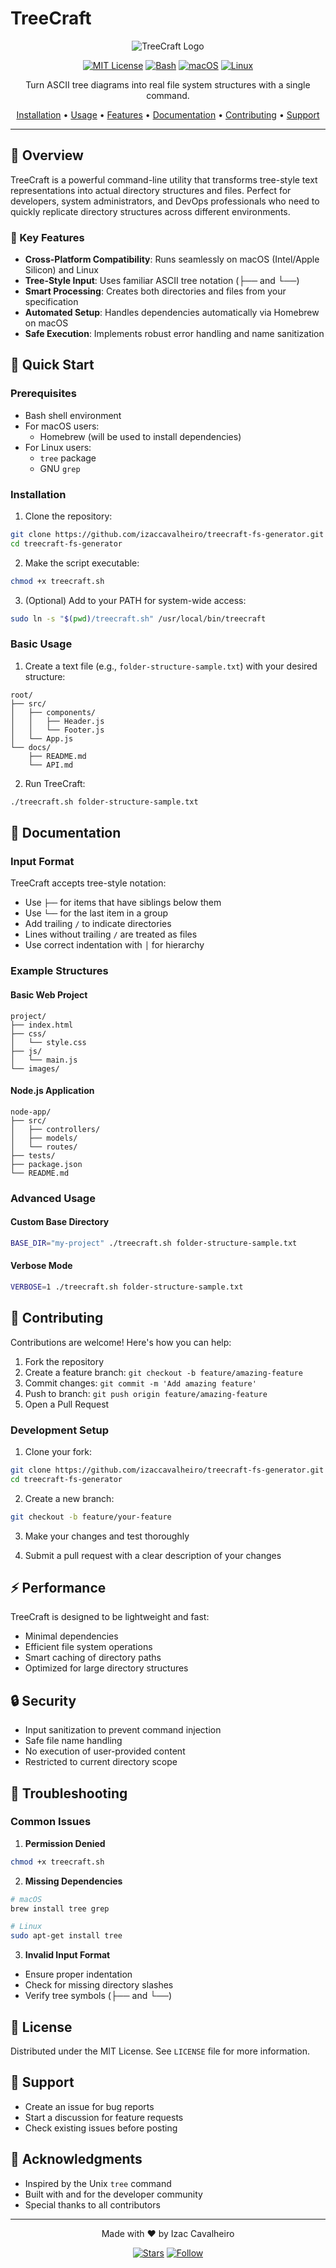 # TreeCraft

<div align="center">

![TreeCraft Logo](assets/logo.png)

[![MIT License](https://img.shields.io/badge/License-MIT-green.svg)](https://choosealicense.com/licenses/mit/)
[![Bash](https://img.shields.io/badge/Language-Bash-blue.svg)](https://www.gnu.org/software/bash/)
[![macOS](https://img.shields.io/badge/Platform-macOS-lightgrey.svg)](https://www.apple.com/macos)
[![Linux](https://img.shields.io/badge/Platform-Linux-orange.svg)](https://www.linux.org/)

Turn ASCII tree diagrams into real file system structures with a single command.

[Installation](#installation) •
[Usage](#usage) •
[Features](#features) •
[Documentation](#documentation) •
[Contributing](#contributing) •
[Support](#support)

</div>

---

## 🌟 Overview

TreeCraft is a powerful command-line utility that transforms tree-style text representations into actual directory structures and files. Perfect for developers, system administrators, and DevOps professionals who need to quickly replicate directory structures across different environments.

### 🎯 Key Features

- **Cross-Platform Compatibility**: Runs seamlessly on macOS (Intel/Apple Silicon) and Linux
- **Tree-Style Input**: Uses familiar ASCII tree notation (├── and └──)
- **Smart Processing**: Creates both directories and files from your specification
- **Automated Setup**: Handles dependencies automatically via Homebrew on macOS
- **Safe Execution**: Implements robust error handling and name sanitization

## 🚀 Quick Start

### Prerequisites

- Bash shell environment
- For macOS users:
  - Homebrew (will be used to install dependencies)
- For Linux users:
  - `tree` package
  - GNU `grep`

### Installation

1. Clone the repository:
```bash
git clone https://github.com/izaccavalheiro/treecraft-fs-generator.git
cd treecraft-fs-generator
```

2. Make the script executable:
```bash
chmod +x treecraft.sh
```

3. (Optional) Add to your PATH for system-wide access:
```bash
sudo ln -s "$(pwd)/treecraft.sh" /usr/local/bin/treecraft
```

### Basic Usage

1. Create a text file (e.g., `folder-structure-sample.txt`) with your desired structure:
```
root/
├── src/
│   ├── components/
│   │   ├── Header.js
│   │   └── Footer.js
│   └── App.js
└── docs/
    ├── README.md
    └── API.md
```

2. Run TreeCraft:
```bash
./treecraft.sh folder-structure-sample.txt
```

## 📖 Documentation

### Input Format

TreeCraft accepts tree-style notation:
- Use `├──` for items that have siblings below them
- Use `└──` for the last item in a group
- Add trailing `/` to indicate directories
- Lines without trailing `/` are treated as files
- Use correct indentation with `│` for hierarchy

### Example Structures

#### Basic Web Project
```
project/
├── index.html
├── css/
│   └── style.css
├── js/
│   └── main.js
└── images/
```

#### Node.js Application
```
node-app/
├── src/
│   ├── controllers/
│   ├── models/
│   └── routes/
├── tests/
├── package.json
└── README.md
```

### Advanced Usage

#### Custom Base Directory
```bash
BASE_DIR="my-project" ./treecraft.sh folder-structure-sample.txt
```

#### Verbose Mode
```bash
VERBOSE=1 ./treecraft.sh folder-structure-sample.txt
```

## 🤝 Contributing

Contributions are welcome! Here's how you can help:

1. Fork the repository
2. Create a feature branch: `git checkout -b feature/amazing-feature`
3. Commit changes: `git commit -m 'Add amazing feature'`
4. Push to branch: `git push origin feature/amazing-feature`
5. Open a Pull Request

### Development Setup

1. Clone your fork:
```bash
git clone https://github.com/izaccavalheiro/treecraft-fs-generator.git
cd treecraft-fs-generator
```

2. Create a new branch:
```bash
git checkout -b feature/your-feature
```

3. Make your changes and test thoroughly

4. Submit a pull request with a clear description of your changes

## ⚡ Performance

TreeCraft is designed to be lightweight and fast:
- Minimal dependencies
- Efficient file system operations
- Smart caching of directory paths
- Optimized for large directory structures

## 🔒 Security

- Input sanitization to prevent command injection
- Safe file name handling
- No execution of user-provided content
- Restricted to current directory scope

## 🐛 Troubleshooting

### Common Issues

1. **Permission Denied**
```bash
chmod +x treecraft.sh
```

2. **Missing Dependencies**
```bash
# macOS
brew install tree grep

# Linux
sudo apt-get install tree
```

3. **Invalid Input Format**
- Ensure proper indentation
- Check for missing directory slashes
- Verify tree symbols (├── and └──)

## 📜 License

Distributed under the MIT License. See `LICENSE` file for more information.

## 👥 Support

- Create an issue for bug reports
- Start a discussion for feature requests
- Check existing issues before posting

## 🌟 Acknowledgments

- Inspired by the Unix `tree` command
- Built with and for the developer community
- Special thanks to all contributors

---

<div align="center">
Made with ❤️ by Izac Cavalheiro

[![Stars](https://img.shields.io/github/stars/izaccavalheiro/treecraft-fs-generator?style=social)](https://github.com/izaccavalheiro/treecraft-fs-generator/stargazers)
[![Follow](https://img.shields.io/github/followers/izaccavalheiro?style=social)](https://github.com/izaccavalheiro)
</div>
